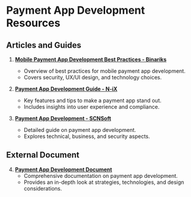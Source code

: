# Payment App Development Resources

## Articles and Guides

1. **[Mobile Payment App Development Best Practices - Binariks](https://binariks.com/blog/mobile-payment-app-development-best-practices/)**
   - Overview of best practices for mobile payment app development.
   - Covers security, UX/UI design, and technology choices.

2. **[Payment App Development Guide - N-iX](https://www.linkedin.com/pulse/payment-app-development-guide-features-help-you-stand-out-n-ix-vylmf)**
   - Key features and tips to make a payment app stand out.
   - Includes insights into user experience and compliance.

3. **[Payment App Development - SCNSoft](https://www.scnsoft.com/payment/app-development)**
   - Detailed guide on payment app development.
   - Explores technical, business, and security aspects.

## External Document

4. **[Payment App Development Document](https://docs.google.com/document/d/1hVLOYfStZHw2xCugIrD93zWCAAJTierXG9291w1yE_s/edit?tab=t.0)**
   - Comprehensive documentation on payment app development.
   - Provides an in-depth look at strategies, technologies, and design considerations.
